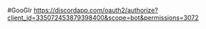 #GooGlr
<https://discordapp.com/oauth2/authorize?client_id=335072453879398400&scope=bot&permissions=3072>
